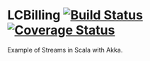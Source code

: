 # LCBilling [![Build Status](https://travis-ci.org/tillreitlinger/LCBilling.svg?branch=main)](https://travis-ci.org/tillreitlinger/LCBilling) [![Coverage Status](https://coveralls.io/repos/github/tillreitlinger/LCBilling/badge.svg?branch=feature/add_external_dsl)](https://coveralls.io/github/tillreitlinger/LCBilling?branch=feature/add_external_dsl) 

Example of Streams in Scala with Akka. 
